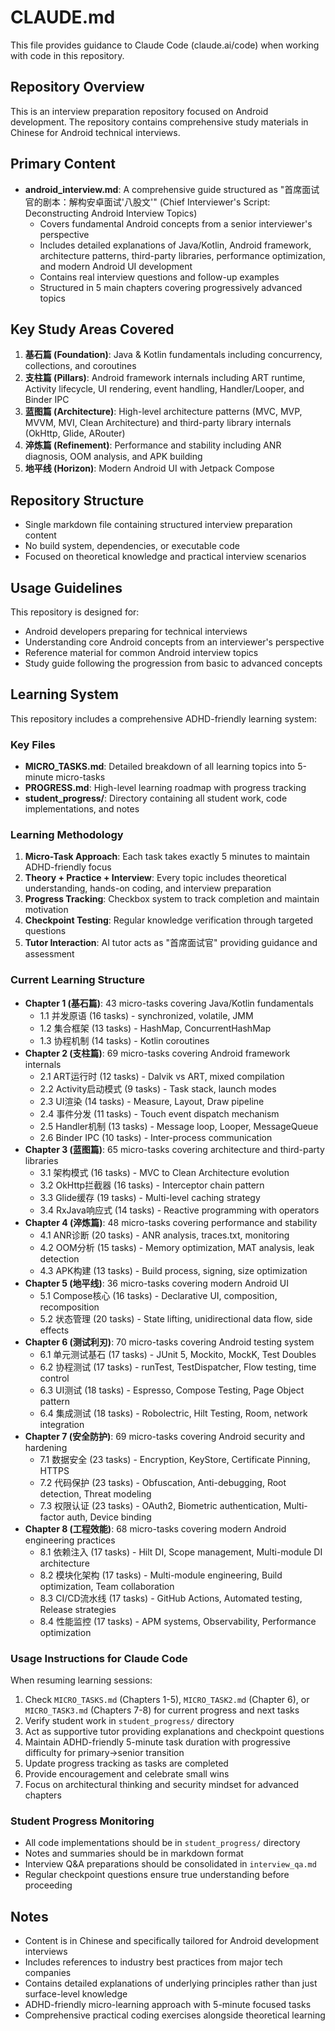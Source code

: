 # CLAUDE.md

This file provides guidance to Claude Code (claude.ai/code) when working with code in this repository.

## Repository Overview

This is an interview preparation repository focused on Android development. The repository contains comprehensive study materials in Chinese for Android technical interviews.

## Primary Content

- **android_interview.md**: A comprehensive guide structured as "首席面试官的剧本：解构安卓面试'八股文'" (Chief Interviewer's Script: Deconstructing Android Interview Topics)
  - Covers fundamental Android concepts from a senior interviewer's perspective
  - Includes detailed explanations of Java/Kotlin, Android framework, architecture patterns, third-party libraries, performance optimization, and modern Android UI development
  - Contains real interview questions and follow-up examples
  - Structured in 5 main chapters covering progressively advanced topics

## Key Study Areas Covered

1. **基石篇 (Foundation)**: Java & Kotlin fundamentals including concurrency, collections, and coroutines
2. **支柱篇 (Pillars)**: Android framework internals including ART runtime, Activity lifecycle, UI rendering, event handling, Handler/Looper, and Binder IPC
3. **蓝图篇 (Architecture)**: High-level architecture patterns (MVC, MVP, MVVM, MVI, Clean Architecture) and third-party library internals (OkHttp, Glide, ARouter)
4. **淬炼篇 (Refinement)**: Performance and stability including ANR diagnosis, OOM analysis, and APK building
5. **地平线 (Horizon)**: Modern Android UI with Jetpack Compose

## Repository Structure

- Single markdown file containing structured interview preparation content
- No build system, dependencies, or executable code
- Focused on theoretical knowledge and practical interview scenarios

## Usage Guidelines

This repository is designed for:
- Android developers preparing for technical interviews
- Understanding core Android concepts from an interviewer's perspective
- Reference material for common Android interview topics
- Study guide following the progression from basic to advanced concepts

## Learning System

This repository includes a comprehensive ADHD-friendly learning system:

### Key Files
- **MICRO_TASKS.md**: Detailed breakdown of all learning topics into 5-minute micro-tasks
- **PROGRESS.md**: High-level learning roadmap with progress tracking
- **student_progress/**: Directory containing all student work, code implementations, and notes

### Learning Methodology
1. **Micro-Task Approach**: Each task takes exactly 5 minutes to maintain ADHD-friendly focus
2. **Theory + Practice + Interview**: Every topic includes theoretical understanding, hands-on coding, and interview preparation
3. **Progress Tracking**: Checkbox system to track completion and maintain motivation
4. **Checkpoint Testing**: Regular knowledge verification through targeted questions
5. **Tutor Interaction**: AI tutor acts as "首席面试官" providing guidance and assessment

### Current Learning Structure
- **Chapter 1 (基石篇)**: 43 micro-tasks covering Java/Kotlin fundamentals
  - 1.1 并发原语 (16 tasks) - synchronized, volatile, JMM
  - 1.2 集合框架 (13 tasks) - HashMap, ConcurrentHashMap
  - 1.3 协程机制 (14 tasks) - Kotlin coroutines
- **Chapter 2 (支柱篇)**: 69 micro-tasks covering Android framework internals
  - 2.1 ART运行时 (12 tasks) - Dalvik vs ART, mixed compilation
  - 2.2 Activity启动模式 (9 tasks) - Task stack, launch modes
  - 2.3 UI渲染 (14 tasks) - Measure, Layout, Draw pipeline
  - 2.4 事件分发 (11 tasks) - Touch event dispatch mechanism
  - 2.5 Handler机制 (13 tasks) - Message loop, Looper, MessageQueue
  - 2.6 Binder IPC (10 tasks) - Inter-process communication
- **Chapter 3 (蓝图篇)**: 65 micro-tasks covering architecture and third-party libraries
  - 3.1 架构模式 (16 tasks) - MVC to Clean Architecture evolution
  - 3.2 OkHttp拦截器 (16 tasks) - Interceptor chain pattern
  - 3.3 Glide缓存 (19 tasks) - Multi-level caching strategy
  - 3.4 RxJava响应式 (14 tasks) - Reactive programming with operators
- **Chapter 4 (淬炼篇)**: 48 micro-tasks covering performance and stability
  - 4.1 ANR诊断 (20 tasks) - ANR analysis, traces.txt, monitoring
  - 4.2 OOM分析 (15 tasks) - Memory optimization, MAT analysis, leak detection
  - 4.3 APK构建 (13 tasks) - Build process, signing, size optimization
- **Chapter 5 (地平线)**: 36 micro-tasks covering modern Android UI
  - 5.1 Compose核心 (16 tasks) - Declarative UI, composition, recomposition
  - 5.2 状态管理 (20 tasks) - State lifting, unidirectional data flow, side effects
- **Chapter 6 (测试利刃)**: 70 micro-tasks covering Android testing system
  - 6.1 单元测试基石 (17 tasks) - JUnit 5, Mockito, MockK, Test Doubles
  - 6.2 协程测试 (17 tasks) - runTest, TestDispatcher, Flow testing, time control
  - 6.3 UI测试 (18 tasks) - Espresso, Compose Testing, Page Object pattern
  - 6.4 集成测试 (18 tasks) - Robolectric, Hilt Testing, Room, network integration
- **Chapter 7 (安全防护)**: 69 micro-tasks covering Android security and hardening
  - 7.1 数据安全 (23 tasks) - Encryption, KeyStore, Certificate Pinning, HTTPS
  - 7.2 代码保护 (23 tasks) - Obfuscation, Anti-debugging, Root detection, Threat modeling
  - 7.3 权限认证 (23 tasks) - OAuth2, Biometric authentication, Multi-factor auth, Device binding
- **Chapter 8 (工程效能)**: 68 micro-tasks covering modern Android engineering practices
  - 8.1 依赖注入 (17 tasks) - Hilt DI, Scope management, Multi-module DI architecture
  - 8.2 模块化架构 (17 tasks) - Multi-module engineering, Build optimization, Team collaboration
  - 8.3 CI/CD流水线 (17 tasks) - GitHub Actions, Automated testing, Release strategies
  - 8.4 性能监控 (17 tasks) - APM systems, Observability, Performance optimization

### Usage Instructions for Claude Code
When resuming learning sessions:
1. Check `MICRO_TASKS.md` (Chapters 1-5), `MICRO_TASK2.md` (Chapter 6), or `MICRO_TASK3.md` (Chapters 7-8) for current progress and next tasks
2. Verify student work in `student_progress/` directory
3. Act as supportive tutor providing explanations and checkpoint questions
4. Maintain ADHD-friendly 5-minute task duration with progressive difficulty for primary→senior transition
5. Update progress tracking as tasks are completed
6. Provide encouragement and celebrate small wins
7. Focus on architectural thinking and security mindset for advanced chapters

### Student Progress Monitoring
- All code implementations should be in `student_progress/` directory
- Notes and summaries should be in markdown format
- Interview Q&A preparations should be consolidated in `interview_qa.md`
- Regular checkpoint questions ensure true understanding before proceeding

## Notes

- Content is in Chinese and specifically tailored for Android development interviews
- Includes references to industry best practices from major tech companies
- Contains detailed explanations of underlying principles rather than just surface-level knowledge
- ADHD-friendly micro-learning approach with 5-minute focused tasks
- Comprehensive practical coding exercises alongside theoretical learning